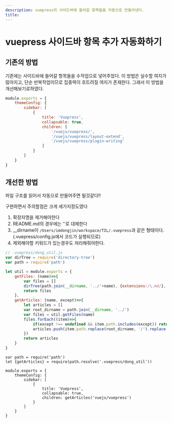 ```yaml
---
description: vuepress의 사이드바에 들어갈 항목들을 자동으로 만들어낸다.
title:
---
```

# vuepress 사이드바 항목 추가 자동화하기

## 기존의 방법

기존에는 사이드바에 들어갈 항목들을 수작업으로 넣어주었다. 이 방법은 실수할 여지가 많아지고, 단순 반복작업이므로 집중력이 흐트려질 여지가 존재한다.
그래서 이 방법을 개선해보기로하였다.

```js
module.exports = {
    themeConfig: {
        sidebar: [
            {
                title: 'Vuepress',
                collapsable: true,
                children: [
                    '/vuejs/vuepress/',
                    '/vuejs/vuepress/layout-extend',
                    '/vuejs/vuepress/plugin-writing'
                ]
            }
        ]
    }
}
```

## 개선한 방법

파일 구조를 읽어서 자동으로 만들어주면 될것같다!!

구현하면서 주의할점은 크게 세가지정도였다

1. 확장자명을 제거해야한다
2. README.md의 경우에는 ''로 대체한다
3. __dirname이 `/Users/imdongjin/workspace/TIL/.vuepress`과 같은 형태이다. (.vuepress/config.js에서 코드가 실행되므로)
4. 제외해야할 키워드가 있는경우도 처리해줘야한다.

```js
// .vuepress/dong_util.js
var dirTree = require('directory-tree')
var path = require('path')

let util = module.exports = {
    getFiles: (name)=>{
        var files = []
        dirTree(path.join(__dirname, '../'+name), {extensions:/\.md/}, (item, PATH) => files.push(item));
        return files
    },
    getArticles: (name, except)=>{
        let articles = []
        var root_dirname = path.join(__dirname, '../')
        var files = util.getFiles(name)
        files.forEach((item)=>{
            if(except !== undefined && item.path.includes(except)) return
            articles.push(item.path.replace(root_dirname, '/').replace('.md', '').replace('README', ''));
        })
        return articles
    }
}
```

```
var path = require('path')
let {getArticles} = require(path.resolve('.vuepress/dong_util'))

module.exports = {
    themeConfig: {
        sidebar: [
            {
                title: 'Vuepress',
                collapsable: true,
                children: getArticles('vuejs/vuepress')
            }
        ]
    }
}
```
